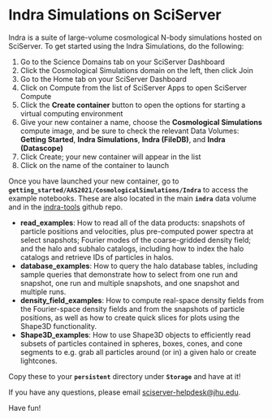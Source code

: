 <h1>Indra Simulations on SciServer</h1>

Indra is a suite of large-volume cosmological N-body simulations hosted on SciServer. To get started using the Indra Simulations, do the following:

<ol>
    <li>Go to the Science Domains tab on your SciServer Dashboard</li>
    <li>Click the Cosmological Simulations domain on the left, then click Join </li>
    <li>Go to the Home tab on your SciServer Dashboard</li>
    <li>Click on Compute from the list of SciServer Apps to open SciServer Compute</li>
    <li>Click the <strong>Create container</strong> button to open the options for starting a virtual computing environment</li>
    <li>Give your new container a name, choose the <strong>Cosmological Simulations</strong> compute image, and be sure to check the relevant Data Volumes: <strong>Getting Started</strong>, <strong>Indra Simulations</strong>, <strong>Indra (FileDB)</strong>, and <strong>Indra (Datascope)</strong></li>
    <li>Click Create; your new container will appear in the list</li>
    <li>Click on the name of the container to launch</li>
</ol>

Once you have launched your new container, go to <strong><code>getting_started/AAS2021/CosmologicalSimulations/Indra</code></strong> to access the example notebooks. These are also located in the main <strong><code>indra</code></strong> data volume and in the [indra-tools](https://github.com/bfalck/indra-tools) github repo.
<ul>
    <li><strong>read_examples</strong>: How to read all of the data products: snapshots of particle positions and velocities, plus pre-computed power spectra at select snapshots; Fourier modes of the coarse-gridded density field; and the halo and subhalo catalogs, including how to index the halo catalogs and retrieve IDs of particles in halos.</li>
    <li><strong>database_examples</strong>: How to query the halo database tables, including sample queries that demonstrate how to select from one run and snapshot, one run and multiple snapshots, and one snapshot and multiple runs.</li>
    <li><strong>density_field_examples</strong>: How to compute real-space density fields from the Fourier-space density fields and from the snapshots of particle positions, as well as how to create quick slices for plots using the Shape3D functionality.</li>
    <li><strong>Shape3D_examples</strong>: How to use Shape3D objects to efficiently read subsets of particles contained in spheres, boxes, cones, and cone segments to e.g. grab all particles around (or in) a given halo or create lightcones.</li>
</ul>

Copy these to your <strong><code>persistent</code></strong> directory under <strong><code>Storage</code></strong> and have at it!


If you have any questions, please email sciserver-helpdesk@jhu.edu.

Have fun!